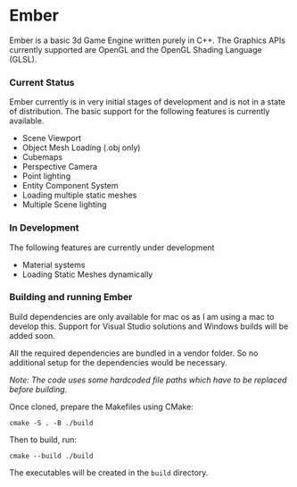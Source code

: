# Ember

Ember is a basic 3d Game Engine written purely in C++. The Graphics APIs currently supported are OpenGL and the OpenGL Shading Language (GLSL).

### Current Status
Ember currently is in very initial stages of development and is not in a state of distribution. The basic support for the following features is currently available.

 - Scene Viewport
 - Object Mesh Loading (.obj only)
 - Cubemaps
 - Perspective Camera
 - Point lighting
 - Entity Component System
 - Loading multiple static meshes
 - Multiple Scene lighting

### In Development
The following features are currently under development

 - Material systems
 - Loading Static Meshes dynamically

### Building and running Ember
Build dependencies are only available for mac os as I am using a mac to develop this. Support for Visual Studio solutions and Windows builds will be added soon.

All the required dependencies are bundled in a vendor folder. So no additional setup for the dependencies would be necessary.

**Note:* The code uses some hardcoded file paths which have to be replaced before building.*

Once cloned, prepare the Makefiles using CMake:

    cmake -S . -B ./build

Then to build, run:

    cmake --build ./build

The executables will be created in the `build` directory.

